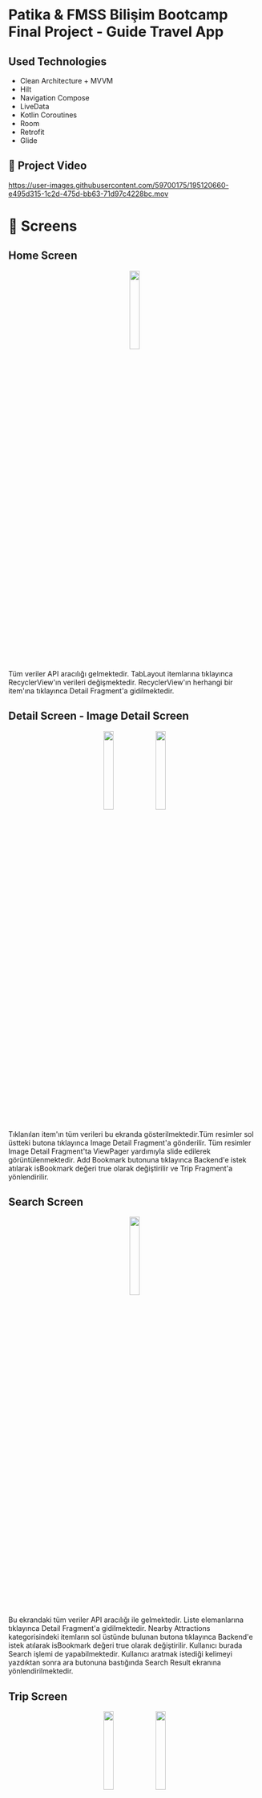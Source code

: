# Patika & FMSS Bilişim Bootcamp Final Project - Guide Travel App


## Used Technologies
  
*  Clean Architecture + MVVM
*  Hilt
*  Navigation Compose
*  LiveData
*  Kotlin Coroutines
*  Room
*  Retrofit
*  Glide

 

## 📸 Project Video

https://user-images.githubusercontent.com/59700175/195120660-e495d315-1c2d-475d-bb63-71d97c4228bc.mov

 
 # 📸 Screens
 
 ## Home Screen
 
<p align="center">
 <img src="https://github.com/fearlessfigter/project-images-and-video/blob/main/images/Screenshot_1665491415.png" width="20%">
  </p>
  
  Tüm veriler API aracılığı gelmektedir. TabLayout itemlarına tıklayınca RecyclerView'ın verileri değişmektedir. RecyclerView'ın herhangi bir item'ına tıklayınca Detail Fragment'a gidilmektedir.
  
 ## Detail Screen - Image Detail Screen
 
<p align="center">
 <img src="https://github.com/fearlessfigter/project-images-and-video/blob/main/images/Screenshot_1665491423.png" width="20%">
  <img src="https://github.com/fearlessfigter/project-images-and-video/blob/main/images/Screenshot_1665491426.png" width="20%">
  </p>
  
 Tıklanılan item'ın tüm verileri bu ekranda gösterilmektedir.Tüm resimler sol üstteki butona tıklayınca Image Detail Fragment'a gönderilir. Tüm resimler Image Detail Fragment'ta ViewPager yardımıyla slide edilerek görüntülenmektedir. Add Bookmark butonuna tıklayınca Backend'e istek atılarak isBookmark değeri true olarak değiştirilir ve Trip Fragment'a yönlendirilir.
 
 ## Search Screen
 
<p align="center">
 <img src="https://github.com/fearlessfigter/project-images-and-video/blob/main/images/Screenshot_1665491432.png" width="20%">
  </p>
  
  Bu ekrandaki tüm veriler API aracılığı ile gelmektedir. Liste elemanlarına tıklayınca Detail Fragment'a gidilmektedir. Nearby Attractions kategorisindeki itemların sol üstünde bulunan butona tıklayınca Backend'e istek atılarak isBookmark değeri true olarak değiştirilir. Kullanıcı burada Search işlemi de yapabilmektedir. Kullanıcı aratmak istediği kelimeyi yazdıktan sonra ara butonuna bastığında Search Result ekranına yönlendirilmektedir.
  
   ## Trip Screen
 
<p align="center">
 <img src="https://github.com/fearlessfigter/project-images-and-video/blob/main/images/Screenshot_1665491437.png" width="20%">
 <img src="https://github.com/fearlessfigter/project-images-and-video/blob/main/images/Screenshot_1665491440.png" width="20%">

  </p>
  
  Üstteki TabLayout sayesinde RecyclerView içindeki veriler değiştirilmektedir. Trips kısmındaki veriler Room database'den gelmektedir. Bookmark kısmındaki veriler ise API aracılığı ile gelmektedir. Bookmark kısmında sadece isBookmark değeri true olan veriler gelmektedir. Liste elemanları sola kaydırıldıklarında kaldırılmaktadırlar. Trips kısmındaki veriler item sola kaydırıldığında room databaseden silinmektedir. Bookmark kısmında ise Backend'e istek atılarak isBookmark değeri false olarak değiştirilmektedir.
  
Floating action button'a tıklanıldığında bottom sheet fragment açılmaktadır. İki adet seçenek sunulmaktadır. Create Your Trip seçeneğinde kullanıcı kendi planladığı gezileri oluşturabilmektedir. Select for bookmark seçeneğinde ise Backend tarafındaki veriler sunularak kullanıcı bookmark kısmına istediği yeri ekleyebilmektedir.

 ## Add Bookmark Screen
 
<p align="center">
 <img src="https://github.com/fearlessfigter/project-images-and-video/blob/main/images/Screenshot_1665491448.png" width="20%">
 </p>
 
 Tüm veriler API aracılığı ile gelmekte ve RecyclerView içinde gösterilmektedir. Kullanıcı ekle butonuna tıklayarak istediği yerleri bookmark kısmına ekleyebilmektedir.
 
 ## Add Trip Screen
 
<p align="center">
 <img src="https://github.com/fearlessfigter/project-images-and-video/blob/main/images/Screenshot_1665496007.png" width="20%">
  <img src="https://github.com/fearlessfigter/project-images-and-video/blob/main/images/Screenshot_1665491474.png" width="20%">

 </p>
 
 Bu ekranda kullanıcı yapmayı planladığı geziyi oluşturabilmektedir. Üstteki ImageView'a tıklayınca Image Search ekranına yönlendirilmektedir. Alttaki Date butonuna tıklayınca DatePicker açılmaktadır. Kullanıcı hangi tarih aralıklarında seyahat etmek istediğini DatePicker ile seçebilmektedir. Tüm bilgiler girildikten sonra kaydet butonuna basılırsa veriler room database'e kaydedilmektedir. Eğer bilgilerden biri bile eksik ise kaydetme işlemi yapılmamakta ve kullanıcıya Toast mesajı gösterilmektedir.
 
 
  ## Search Image Screen
 
<p align="center">
 <img src="https://github.com/fearlessfigter/project-images-and-video/blob/main/images/Screenshot_1665491487.png" width="20%">
 </p>
 
 Kullanıcı gitmeyi planladığı yerle ilgili resim aratması yapıp istediği resmi seçebilmektedir. Aratılan resimler Pixabay tarafından sunulan API aracılığı ile gelmekte ve RecyclerView ile gösterilmektedir. Resim seçildikten sonra seçilen resmin Url'si Add Trip ekranına aktarılmaktadır.
 
  
  ## Guide Screen
 
<p align="center">
 <img src="https://github.com/fearlessfigter/project-images-and-video/blob/main/images/Screenshot_1665491500.png" width="20%">
 <img src="https://github.com/fearlessfigter/project-images-and-video/blob/main/images/Screenshot_1665491533.png" width="20%">
 </p>
 
 Bu ekrandaki tüm veriler API aracılığı ile gelmekte ve RecyclerView ile gösterilmektedir. Kullanıcı isterse Top Pick Articles kategorisindeki verileri kaydedilmektedir. Kullanıcı bu ekranda arama işlemi yapabilmektedir. İstediği kelimeyi yazdıktan sonra Search Result ekranına yönlendirilmektedir.
 
   ## Search Result Screen
 
<p align="center">
 <img src="https://github.com/fearlessfigter/project-images-and-video/blob/main/images/Screenshot_1665491539.png" width="20%">
 </p>
 
 Bu ekranda aratılan kelimeye uygun veriler gösterilmektedir. API'den çekilen veriler aratılan kelimeye göre filtrelenmektedir.
 
 
